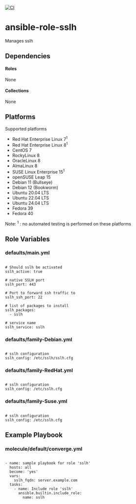[![CI](https://github.com/de-it-krachten/ansible-role-sslh/workflows/CI/badge.svg?event=push)](https://github.com/de-it-krachten/ansible-role-sslh/actions?query=workflow%3ACI)


# ansible-role-sslh

Manages sslh



## Dependencies

#### Roles
None

#### Collections
None

## Platforms

Supported platforms

- Red Hat Enterprise Linux 7<sup>1</sup>
- Red Hat Enterprise Linux 8<sup>1</sup>
- CentOS 7
- RockyLinux 8
- OracleLinux 8
- AlmaLinux 8
- SUSE Linux Enterprise 15<sup>1</sup>
- openSUSE Leap 15
- Debian 11 (Bullseye)
- Debian 12 (Bookworm)
- Ubuntu 20.04 LTS
- Ubuntu 22.04 LTS
- Ubuntu 24.04 LTS
- Fedora 39
- Fedora 40

Note:
<sup>1</sup> : no automated testing is performed on these platforms

## Role Variables
### defaults/main.yml
<pre><code>
# Should sslh be activated
sslh_active: true

# native SSLH port
sslh_port: 443

# Port to forward ssh traffic to
sslh_ssh_port: 22

# list of packages to install
sslh_packages:
  - sslh

# service name
sslh_service: sslh
</pre></code>

### defaults/family-Debian.yml
<pre><code>
# sslh configuration
sslh_config: /etc/sslh/sslh.cfg
</pre></code>

### defaults/family-RedHat.yml
<pre><code>
# sslh configuration
sslh_config: /etc/sslh.cfg
</pre></code>

### defaults/family-Suse.yml
<pre><code>
# sslh configuration
sslh_config: /etc/sslh.cfg
</pre></code>




## Example Playbook
### molecule/default/converge.yml
<pre><code>
- name: sample playbook for role 'sslh'
  hosts: all
  become: 'yes'
  vars:
    sslh_fqdn: server.example.com
  tasks:
    - name: Include role 'sslh'
      ansible.builtin.include_role:
        name: sslh
</pre></code>
